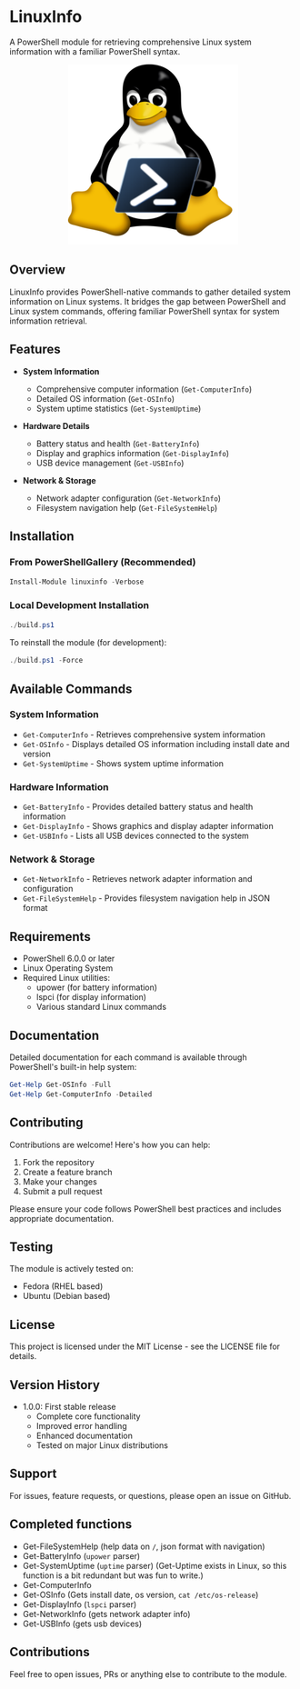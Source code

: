 # LinuxInfo

A PowerShell module for retrieving comprehensive Linux system information with a familiar PowerShell syntax.

<p align="center">
  <img src="linuxinfoico.png" />
</p>

## Overview

LinuxInfo provides PowerShell-native commands to gather detailed system information on Linux systems. It bridges the gap between PowerShell and Linux system commands, offering familiar PowerShell syntax for system information retrieval.

## Features

- **System Information**
  - Comprehensive computer information (`Get-ComputerInfo`)
  - Detailed OS information (`Get-OSInfo`)
  - System uptime statistics (`Get-SystemUptime`)

- **Hardware Details**
  - Battery status and health (`Get-BatteryInfo`)
  - Display and graphics information (`Get-DisplayInfo`)
  - USB device management (`Get-USBInfo`)

- **Network & Storage**
  - Network adapter configuration (`Get-NetworkInfo`)
  - Filesystem navigation help (`Get-FileSystemHelp`)

## Installation

### From PowerShellGallery (Recommended)

```powershell
Install-Module linuxinfo -Verbose
```

### Local Development Installation

```powershell
./build.ps1
```

To reinstall the module (for development):

```powershell
./build.ps1 -Force
```

## Available Commands

### System Information

- `Get-ComputerInfo` - Retrieves comprehensive system information
- `Get-OSInfo` - Displays detailed OS information including install date and version
- `Get-SystemUptime` - Shows system uptime information

### Hardware Information

- `Get-BatteryInfo` - Provides detailed battery status and health information
- `Get-DisplayInfo` - Shows graphics and display adapter information
- `Get-USBInfo` - Lists all USB devices connected to the system

### Network & Storage

- `Get-NetworkInfo` - Retrieves network adapter information and configuration
- `Get-FileSystemHelp` - Provides filesystem navigation help in JSON format

## Requirements

- PowerShell 6.0.0 or later
- Linux Operating System
- Required Linux utilities: 
  - upower (for battery information)
  - lspci (for display information)
  - Various standard Linux commands

## Documentation

Detailed documentation for each command is available through PowerShell's built-in help system:

```powershell
Get-Help Get-OSInfo -Full
Get-Help Get-ComputerInfo -Detailed
```

## Contributing

Contributions are welcome! Here's how you can help:

1. Fork the repository
2. Create a feature branch
3. Make your changes
4. Submit a pull request

Please ensure your code follows PowerShell best practices and includes appropriate documentation.

## Testing

The module is actively tested on:

- Fedora (RHEL based)
- Ubuntu (Debian based)

## License

This project is licensed under the MIT License - see the LICENSE file for details.

## Version History

- 1.0.0: First stable release
  - Complete core functionality
  - Improved error handling
  - Enhanced documentation
  - Tested on major Linux distributions

## Support

For issues, feature requests, or questions, please open an issue on GitHub.

## Completed functions

- Get-FileSystemHelp (help data on `/`, json format with navigation)
- Get-BatteryInfo (`upower` parser)
- Get-SystemUptime (`uptime` parser) (Get-Uptime exists in Linux, so this function is a bit redundant but was fun to write.)
- Get-ComputerInfo
- Get-OSInfo (Gets install date, os version, `cat /etc/os-release`)
- Get-DisplayInfo (`lspci` parser)
- Get-NetworkInfo (gets network adapter info)
- Get-USBInfo (gets usb devices)

## Contributions

Feel free to open issues, PRs or anything else to contribute to the module.
